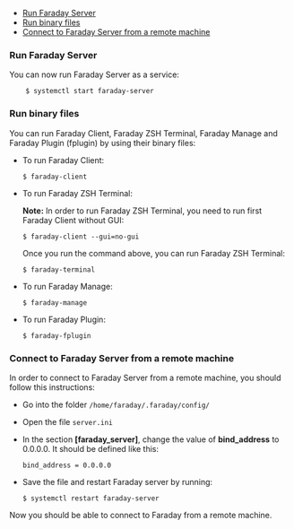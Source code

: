<a name="index"></a>
* [Run Faraday Server](#run-faraday-server)
* [Run binary files](#run-binary-files)
* [Connect to Faraday Server from a remote machine](#run-faraday-remote)

<a name="run-faraday-server"></a>
### Run Faraday Server

You can now run Faraday Server as a service:

```
    $ systemctl start faraday-server
```

<a name="run-binary-files"></a>
### Run binary files

You can run Faraday Client, Faraday ZSH Terminal, Faraday Manage and Faraday Plugin (fplugin) by using their binary files:
 
* To run Faraday Client:

    ```
    $ faraday-client
    ```

* To run Faraday ZSH Terminal:

    **Note:** In order to run Faraday ZSH Terminal, you need to run first Faraday Client without GUI:
    ```
    $ faraday-client --gui=no-gui
    ```
    Once you run the command above, you can run Faraday ZSH Terminal:
    ```
    $ faraday-terminal
    ```

* To run Faraday Manage:

    ```
    $ faraday-manage
    ```

* To run Faraday Plugin:

    ```
    $ faraday-fplugin
    ```

<a name="run-faraday-remote"></a>
### Connect to Faraday Server from a remote machine

In order to connect to Faraday Server from a remote machine, you should follow this instructions:

* Go into the folder `/home/faraday/.faraday/config/`
* Open the file `server.ini`
* In the section **[faraday_server]**, change the value of **bind_address** to 0.0.0.0. It should be defined like this:

    ```
    bind_address = 0.0.0.0
    ```

* Save the file and restart Faraday server by running:

    ```
    $ systemctl restart faraday-server
    ```

Now you should be able to connect to Faraday from a remote machine.
